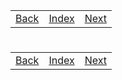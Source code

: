 <table width="100%">
    <tr>
        <td><a href="./009_Inheritance.md">Back</a></td>
        <td><a href="../Index.md">Index</a></td>
        <td><a href="./011_Zoo_Keeper_1.md">Next</a></td>
    </tr>
</table>

#

#

#

[]()
<table width="100%">
    <tr>
        <td><a href="./009_Inheritance.md">Back</a></td>
        <td><a href="../Index.md">Index</a></td>
        <td><a href="./011_Zoo_Keeper_1.md">Next</a></td>
    </tr>
</table>